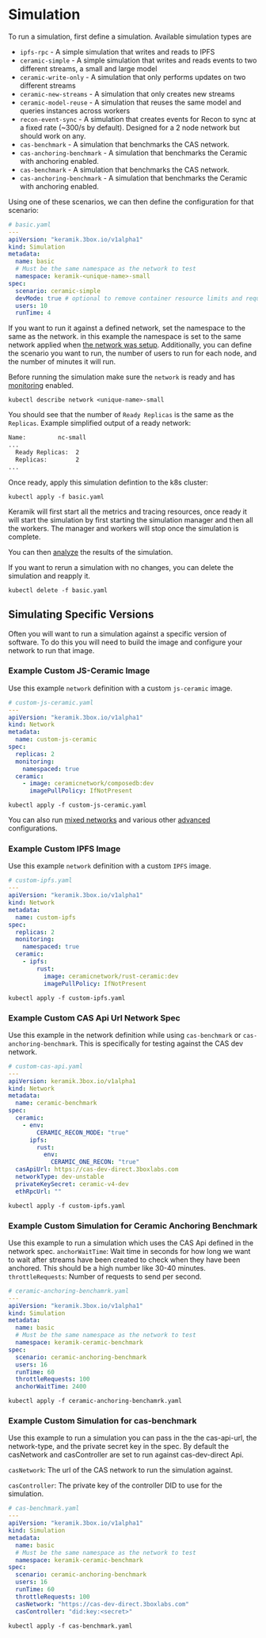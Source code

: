 # Simulation

To run a simulation, first define a simulation. Available simulation types are

- `ipfs-rpc` - A simple simulation that writes and reads to IPFS
- `ceramic-simple` - A simple simulation that writes and reads events to two different streams, a small and large model
- `ceramic-write-only` - A simulation that only performs updates on two different streams
- `ceramic-new-streams` - A simulation that only creates new streams
- `ceramic-model-reuse` - A simulation that reuses the same model and queries instances across workers
- `recon-event-sync` - A simulation that creates events for Recon to sync at a fixed rate (~300/s by default). Designed for a 2 node network but should work on any.
- `cas-benchmark` - A simulation that benchmarks the CAS network. 
- `cas-anchoring-benchmark` - A simulation that benchmarks the Ceramic with anchoring enabled.
- `cas-benchmark` - A simulation that benchmarks the CAS network. 
- `cas-anchoring-benchmark` - A simulation that benchmarks the Ceramic with anchoring enabled.

Using one of these scenarios, we can then define the configuration for that scenario:

```yaml
# basic.yaml
---
apiVersion: "keramik.3box.io/v1alpha1"
kind: Simulation
metadata:
  name: basic
  # Must be the same namespace as the network to test
  namespace: keramik-<unique-name>-small
spec:
  scenario: ceramic-simple
  devMode: true # optional to remove container resource limits and requirements for local benchmarking
  users: 10
  runTime: 4
```

If you want to run it against a defined network, set the namespace to the same as the network. in this example the
namespace is set to the same network applied when [the network was setup](./setup_network.md).
Additionally, you can define the scenario you want to run, the number of users to run for each node, and the number of minutes it will run.

Before running the simulation make sure the `network` is ready and has [monitoring](./monitoring.md) enabled.

```
kubectl describe network <unique-name>-small
```

You should see that the number of `Ready Replicas` is the same as the `Replicas`.
Example simplified output of a ready network:

```txt
Name:         nc-small
...
  Ready Replicas:  2
  Replicas:        2
...
```


Once ready, apply this simulation defintion to the k8s cluster:

```shell
kubectl apply -f basic.yaml
```

Keramik will first start all the metrics and tracing resources, once ready it will start the simulation by first starting the simulation manager and then all the workers.
The manager and workers will stop once the simulation is complete.

You can then [analyze](analysis.md) the results of the simulation.

If you want to rerun a simulation with no changes, you can delete the simulation and reapply it.

```shell
kubectl delete -f basic.yaml
```

## Simulating Specific Versions

Often you will want to run a simulation against a specific version of software.
To do this you will need to build the image and configure your network to run that image.

### Example Custom JS-Ceramic Image

Use this example `network` definition with a custom `js-ceramic` image.

```yaml
# custom-js-ceramic.yaml
---
apiVersion: "keramik.3box.io/v1alpha1"
kind: Network
metadata:
  name: custom-js-ceramic
spec:
  replicas: 2
  monitoring:
    namespaced: true
  ceramic:
    - image: ceramicnetwork/composedb:dev
      imagePullPolicy: IfNotPresent
```

```shell
kubectl apply -f custom-js-ceramic.yaml
```

You can also run [mixed networks](./mixed_networks.md) and various other [advanced](./advanced_configuration.md) configurations.


### Example Custom IPFS Image

Use this example `network` definition with a custom `IPFS` image.

```yaml
# custom-ipfs.yaml
---
apiVersion: "keramik.3box.io/v1alpha1"
kind: Network
metadata:
  name: custom-ipfs
spec:
  replicas: 2
  monitoring:
    namespaced: true
  ceramic:
    - ipfs:
        rust:
          image: ceramicnetwork/rust-ceramic:dev
          imagePullPolicy: IfNotPresent
```

```shell
kubectl apply -f custom-ipfs.yaml
```

### Example Custom CAS Api Url Network Spec

Use this example in the network definition while using `cas-benchmark` or `cas-anchoring-benchmark`. This is specifically for testing against the CAS dev network.

```yaml
# custom-cas-api.yaml
---
apiVersion: keramik.3box.io/v1alpha1
kind: Network
metadata:
  name: ceramic-benchmark
spec:
  ceramic:
    - env:
        CERAMIC_RECON_MODE: "true"
      ipfs:
        rust:
          env:
            CERAMIC_ONE_RECON: "true"
  casApiUrl: https://cas-dev-direct.3boxlabs.com
  networkType: dev-unstable
  privateKeySecret: ceramic-v4-dev
  ethRpcUrl: ""
```

```shell
kubectl apply -f custom-ipfs.yaml
```

### Example Custom Simulation for Ceramic Anchoring Benchmark

Use this example to run a simulation which uses the CAS Api defined in the network spec. 
`anchorWaitTime`: Wait time in seconds for how long we want to wait after streams have been created to check when they have been anchored. This should be a high number like 30-40 minutes.
`throttleRequests`: Number of requests to send per second.

```yaml
# ceramic-anchoring-benchamrk.yaml
---
apiVersion: "keramik.3box.io/v1alpha1"
kind: Simulation
metadata:
  name: basic
  # Must be the same namespace as the network to test
  namespace: keramik-ceramic-benchmark
spec:
  scenario: ceramic-anchoring-benchmark
  users: 16
  runTime: 60
  throttleRequests: 100
  anchorWaitTime: 2400
```


```shell
kubectl apply -f ceramic-anchoring-benchamrk.yaml
```

### Example Custom Simulation for cas-benchmark

Use this example to run a simulation you can pass in the the cas-api-url, the network-type, and the private secret key in the spec.
By default the casNetwork and casController are set to run against cas-dev-direct Api.

`casNetwork`: The url of the CAS network to run the simulation against.

`casController`: The private key of the controller DID to use for the simulation.

```yaml
# cas-benchmark.yaml
---
apiVersion: "keramik.3box.io/v1alpha1"
kind: Simulation
metadata:
  name: basic
  # Must be the same namespace as the network to test
  namespace: keramik-ceramic-benchmark
spec:
  scenario: ceramic-anchoring-benchmark
  users: 16
  runTime: 60
  throttleRequests: 100
  casNetwork: "https://cas-dev-direct.3boxlabs.com"
  casController: "did:key:<secret>"
```

```shell
kubectl apply -f cas-benchmark.yaml
```


